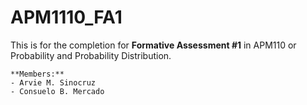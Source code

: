 # APM1110_FA1

This is for the completion for **Formative Assessment #1** in APM110 or Probability and Probability Distribution.

```
**Members:**
- Arvie M. Sinocruz
- Consuelo B. Mercado
```

